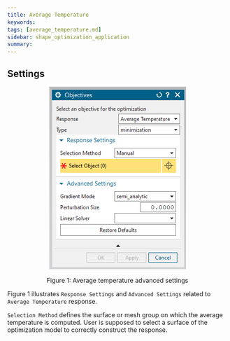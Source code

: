 ```yaml
---
title: Average Temperature
keywords: 
tags: [average_temperature.md]
sidebar: shape_optimization_application
summary: 
---
```


## Settings

<p align="center">
    <img src="../images/objective_average_temperature.png" alt="Average temperature advanced settings"/>
</p>
<p align="center">Figure 1: Average temperature advanced settings</p>

Figure 1 illustrates `Response Settings` and `Advanced Settings` related to `Average Temperature` response.

`Selection Method` defines the surface or mesh group on which the average temperature is computed. User is supposed to select a surface of the optimization model to correctly construct the response.
